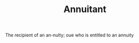 ---
title: Annuitant
letter: A
permalink: "/definitions/annuitant.html"
body: The recipient of an an-nulty; oue who is entitled to an annuity
published_at: '2018-07-07'
source: Black's Law Dictionary
layout: post
---